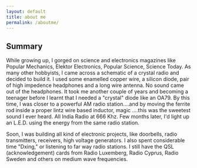 ```yaml
---
layout: default
title: about me
permalink: /aboutme/
---
```



## Summary

While growing up, I gorged on science and electronics magazines like Popular Mechanics, Elektor Electronics, Popular Science, Science Today. As many other hobbyists, I came across a schematic of a crystal radio and decided to build it. I used some enamelled copper wire, a silicon diode, pair of high impedence headphones and a long wire antenna. No sound came out of the headphones. It took me another couple of years and becoming a teenager before I learnt that I needed a "crystal" diode like an OA79. By this time, I was closer to a powerful AM radio station....and by moving the ferrite rod inside a proper lintz wire based inductor, magic ....this was the sweetest sound I ever heard. All India Radio at 666 Khz. Few months later, I'd light up an L.E.D. using the energy from the same radio station. 

Soon, I was building all kind of electronic projects, like doorbells, radio transmitters, receivers, high voltage generators. I also spent considerable time "Dxing," or listening to far way radio stations. I still have the QSL (acknowledgement) cards from Radio Luxemberg, Radio Cyprus, Radio Sweden and others on medium wave frequencies.


